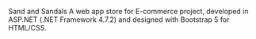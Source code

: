 Sand and Sandals
A web app store for E-commerce project, developed in ASP.NET (.NET Framework 4.7.2) and designed with Bootstrap 5 for HTML/CSS.
